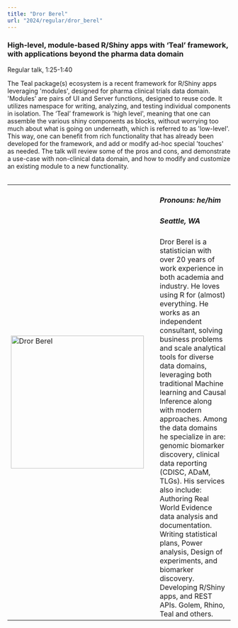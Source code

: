 ```yaml
---
title: "Dror Berel"
url: "2024/regular/dror_berel"
---
```


### High-level, module-based R/Shiny apps with ‘Teal’ framework, with applications beyond the pharma data domain
Regular talk, 1:25-1:40

The Teal package(s) ecosystem is a recent framework for R/Shiny apps leveraging 'modules', designed for pharma clinical trials data domain. 'Modules' are pairs of UI and Server functions, designed to reuse code. It utilizes namespace for writing, analyzing, and testing individual components in isolation. The ‘Teal’ framework is 'high level', meaning that one can assemble the various shiny components as blocks, without worrying too much about what is going on underneath, which is referred to as 'low-level'. This way, one can benefit from rich functionality that has already been developed for the framework, and add or modify ad-hoc special 'touches' as needed. The talk will review some of the pros and cons, and demonstrate a use-case with non-clinical data domain, and how to modify and customize an existing module to a new functionality.
<br><br>

<table>
  <tr><td><img width="300px" style="float: left; padding: 0px 20px 0px 0px;" 
           src="../../../../img/speakers/speakers_2024/dror_berel.jpg" alt="Dror Berel"></td>
  <td>
      <h5>Pronouns: he/him</h5>
      <h5>Seattle, WA</h5>
      Dror Berel is a statistician with over 20 years of work experience in both academia and industry. He loves using R for (almost) everything. He works as an independent consultant, solving business problems and scale analytical tools for diverse data domains, leveraging both traditional Machine learning and Causal Inference along with modern approaches.
Among the data domains he specialize in are: genomic biomarker discovery, clinical data reporting (CDISC, ADaM, TLGs).
His services also include: Authoring Real World Evidence data analysis and documentation. Writing statistical plans, Power analysis, Design of experiments, and biomarker discovery. Developing R/Shiny apps, and REST APIs. Golem, Rhino, Teal and others.
      </td></tr>

</table>


